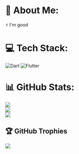 # 💫 About Me:
⚡ I'm good


# 💻 Tech Stack:
![Dart](https://img.shields.io/badge/dart-%230175C2.svg?style=for-the-badge&logo=dart&logoColor=white) ![Flutter](https://img.shields.io/badge/Flutter-%2302569B.svg?style=for-the-badge&logo=Flutter&logoColor=white)
# 📊 GitHub Stats:
![](https://github-readme-stats.vercel.app/api?username=nghiadktn&theme=dark&hide_border=false&include_all_commits=false&count_private=false)<br/>
![](https://github-readme-streak-stats.herokuapp.com/?user=nghiadktn&theme=dark&hide_border=false)<br/>
![](https://github-readme-stats.vercel.app/api/top-langs/?username=nghiadktn&theme=dark&hide_border=false&include_all_commits=false&count_private=false&layout=compact)

## 🏆 GitHub Trophies
![](https://github-profile-trophy.vercel.app/?username=nghiadktn&theme=radical&no-frame=true&no-bg=true&margin-w=4)
